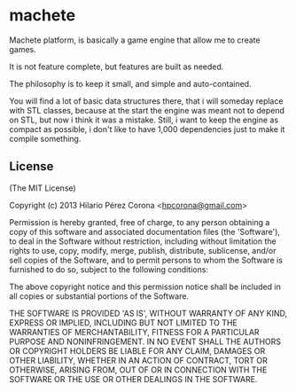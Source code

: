 machete
=======

Machete platform, is basically a game engine that allow me to create
games.

It is not feature complete, but features are built as needed.

The philosophy is to keep it small, and simple and auto-contained.

You will find a lot of basic data structures there, that i will someday
replace with STL classes, because at the start the engine was meant
not to depend on STL, but now i think it was a mistake. Still, i want
to keep the engine as compact as possible, i don't like to have
1,000 dependencies just to make it compile something.


## License

(The MIT License)

Copyright (c) 2013 Hilario Pérez Corona &lt;hpcorona@gmail.com&gt;

Permission is hereby granted, free of charge, to any person obtaining
a copy of this software and associated documentation files (the
'Software'), to deal in the Software without restriction, including
without limitation the rights to use, copy, modify, merge, publish,
distribute, sublicense, and/or sell copies of the Software, and to
permit persons to whom the Software is furnished to do so, subject to
the following conditions:

The above copyright notice and this permission notice shall be
included in all copies or substantial portions of the Software.

THE SOFTWARE IS PROVIDED 'AS IS', WITHOUT WARRANTY OF ANY KIND,
EXPRESS OR IMPLIED, INCLUDING BUT NOT LIMITED TO THE WARRANTIES OF
MERCHANTABILITY, FITNESS FOR A PARTICULAR PURPOSE AND NONINFRINGEMENT.
IN NO EVENT SHALL THE AUTHORS OR COPYRIGHT HOLDERS BE LIABLE FOR ANY
CLAIM, DAMAGES OR OTHER LIABILITY, WHETHER IN AN ACTION OF CONTRACT,
TORT OR OTHERWISE, ARISING FROM, OUT OF OR IN CONNECTION WITH THE
SOFTWARE OR THE USE OR OTHER DEALINGS IN THE SOFTWARE.
